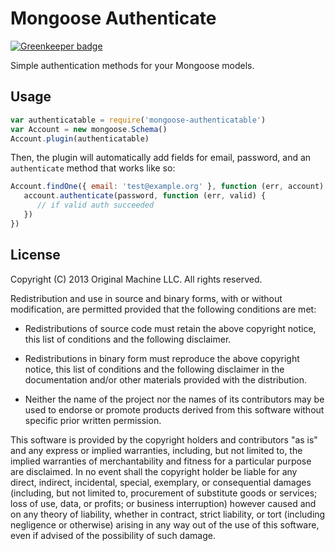 # Mongoose Authenticate

[![Greenkeeper badge](https://badges.greenkeeper.io/nicholaswyoung/mongoose-authenticatable.svg)](https://greenkeeper.io/)

Simple authentication methods for your Mongoose models.

## Usage

```javascript
var authenticatable = require('mongoose-authenticatable')
var Account = new mongoose.Schema()
Account.plugin(authenticatable)
```

Then, the plugin will automatically add fields for email, password, and an ```authenticate``` method that works like so:

```javascript
Account.findOne({ email: 'test@example.org' }, function (err, account) {
   account.authenticate(password, function (err, valid) {
      // if valid auth succeeded
   })
})
```

## License

Copyright (C) 2013 Original Machine LLC. All rights reserved.

Redistribution and use in source and binary forms, with or without
modification, are permitted provided that the following conditions are met:

* Redistributions of source code must retain the above copyright notice, this list of conditions and the following disclaimer.

* Redistributions in binary form must reproduce the above copyright notice, this list of conditions and the following disclaimer in the documentation and/or other materials provided with the distribution.

* Neither the name of the project nor the names of its contributors may be used to endorse or promote products derived from this software without specific prior written permission.

This software is provided by the copyright holders and contributors "as is" and
any express or implied warranties, including, but not limited to, the implied
warranties of merchantability and fitness for a particular purpose are
disclaimed. In no event shall the copyright holder be liable for any direct,
indirect, incidental, special, exemplary, or consequential damages (including,
but not limited to, procurement of substitute goods or services; loss of use,
data, or profits; or business interruption) however caused and on any theory of
liability, whether in contract, strict liability, or tort (including negligence
or otherwise) arising in any way out of the use of this software, even if
advised of the possibility of such damage.
